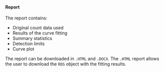 #### Report

The report contains:

- Original count data used
- Results of the curve fitting
- Summary statistics
- Detection limits
- Curve plot

The report can be downloaded in `.HTML` and `.DOCX`. The `.HTML` report allows the user to download the `RDS` object with the fitting results.

